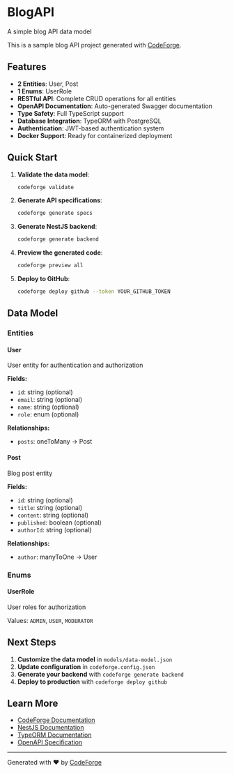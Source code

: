 # BlogAPI

A simple blog API data model

This is a sample blog API project generated with [CodeForge](https://github.com/codeforge/codeforge).

## Features

- **2 Entities**: User, Post
- **1 Enums**: UserRole
- **RESTful API**: Complete CRUD operations for all entities
- **OpenAPI Documentation**: Auto-generated Swagger documentation
- **Type Safety**: Full TypeScript support
- **Database Integration**: TypeORM with PostgreSQL
- **Authentication**: JWT-based authentication system
- **Docker Support**: Ready for containerized deployment

## Quick Start

1. **Validate the data model**:
   ```bash
   codeforge validate
   ```

2. **Generate API specifications**:
   ```bash
   codeforge generate specs
   ```

3. **Generate NestJS backend**:
   ```bash
   codeforge generate backend
   ```

4. **Preview the generated code**:
   ```bash
   codeforge preview all
   ```

5. **Deploy to GitHub**:
   ```bash
   codeforge deploy github --token YOUR_GITHUB_TOKEN
   ```

## Data Model

### Entities


#### User
User entity for authentication and authorization

**Fields:**
- `id`: string (optional)
- `email`: string (optional)
- `name`: string (optional)
- `role`: enum (optional)

**Relationships:**
- `posts`: oneToMany → Post


#### Post
Blog post entity

**Fields:**
- `id`: string (optional)
- `title`: string (optional)
- `content`: string (optional)
- `published`: boolean (optional)
- `authorId`: string (optional)

**Relationships:**
- `author`: manyToOne → User



### Enums


#### UserRole
User roles for authorization

Values: `ADMIN`, `USER`, `MODERATOR`



## Next Steps

1. **Customize the data model** in `models/data-model.json`
2. **Update configuration** in `codeforge.config.json`
3. **Generate your backend** with `codeforge generate backend`
4. **Deploy to production** with `codeforge deploy github`

## Learn More

- [CodeForge Documentation](https://docs.codeforge.dev)
- [NestJS Documentation](https://docs.nestjs.com)
- [TypeORM Documentation](https://typeorm.io)
- [OpenAPI Specification](https://swagger.io/specification)

---

Generated with ❤️ by [CodeForge](https://github.com/codeforge/codeforge)
